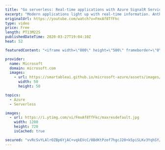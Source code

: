 ```yaml
---
title: "Go serverless: Real-time applications with Azure SignalR Service | Azure Friday"
excerpt: "Modern applications light up with real-time information. Anthony Chu joins Donovan Brown to show how to deliver live updates from Azure Functions to web, mobile, and desktop apps with Azure SignalR Service. Learn how to send real-time messages over WebSockets from your serverless apps with a few lines"
originalUrl: https://youtube.com/watch?v=FmxAf8TfFkc
type: video
price: Free
length: PT13M22S
publishedDateTime: 2020-03-27T19:04:10Z
heat: 52

featuredContent: "<iframe width=\"800\" height=\"500\" frameborder=\"0\" src=\"https://www.youtube.com/embed/FmxAf8TfFkc\" allow=\"accelerometer; autoplay; encrypted-media; gyroscope; picture-in-picture\" allowfullscreen></iframe>"

provider:
  name: Microsoft
  domain: microsoft.com
  images:
    - url: https://smartableai.github.io/microsoft-azure/assets/images/organizations/microsoft.com-50x50.jpg
      width: 50
      height: 50

topics:
  - Azure
  - Serverless

images:
  - url: https://i.ytimg.com/vi/FmxAf8TfFkc/maxresdefault.jpg
    width: 1280
    height: 720
    isCached: true

secured: "vvRcSvYLAlrOZBp6YjAC+vqkEVcC/0BdKtPzef7hgcJ20+k5piSLKv3YqhSY/YF57DMkNPT0SyM5YZmYQyWVeXid5x4VZv61VzdCQVW2DFf+1PcT3kls4PQP6bcCiO4Dk+9DXWpiQssa3VHZwETPwjU7O4n7sS3uyTvHnVad8EmPPTrvF7vbu12coiSsfV3rTwHR0O/ELNiMDeOqjwWiYbBkp0Oq4DxhM+F/AebyHDGsuo6duiL3ZM39VoGOcmfVpyZnKRRmlxjXK5xmuh8R+t08xLwj7SkFFOtVBWl2GCxfrgyN82Hqu66XfijqFQZAx44Xs75R4KP+hRUY4VXf8nIbmN7YzVdBwqFEEqJ8XNvNTnAZdbRcAxAmgwgEkJ06FH4Q+c8iz9ZZpqp5/RHhATJkZn3K5XSX7SPUm6l9HHw=;X3AZwVpAAGjCMnuZbKaaBw=="
---
```


